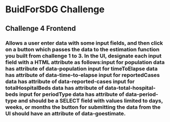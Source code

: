 # BuidForSDG Challenge

## Challenge 4 Frontend

### Allows a user enter data with some input fields, and then click on a button which passes the data to the estimation function you built from challenge 1 to 3. In the UI, designate each input field with a HTML attribute as follows:input for population data has attribute of data-population input for timeToElapse data has attribute of data-time-to-elapse input for reportedCases data has attribute of data-reported-cases input for totalHospitalBeds data has attribute of data-total-hospital-beds input for periodType data has attribute of data-period-type and should be a SELECT field with values limited to days, weeks, or months the button for submitting the data from the UI should have an attribute of data-goestimate.

